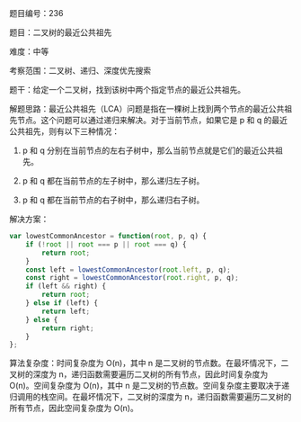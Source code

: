 题目编号：236

题目：二叉树的最近公共祖先

难度：中等

考察范围：二叉树、递归、深度优先搜索

题干：给定一个二叉树，找到该树中两个指定节点的最近公共祖先。

解题思路：最近公共祖先（LCA）问题是指在一棵树上找到两个节点的最近公共祖先节点。这个问题可以通过递归来解决。对于当前节点，如果它是 p 和 q 的最近公共祖先，则有以下三种情况：

1. p 和 q 分别在当前节点的左右子树中，那么当前节点就是它们的最近公共祖先。

2. p 和 q 都在当前节点的左子树中，那么递归左子树。

3. p 和 q 都在当前节点的右子树中，那么递归右子树。

解决方案：

```javascript
var lowestCommonAncestor = function(root, p, q) {
    if (!root || root === p || root === q) {
        return root;
    }
    const left = lowestCommonAncestor(root.left, p, q);
    const right = lowestCommonAncestor(root.right, p, q);
    if (left && right) {
        return root;
    } else if (left) {
        return left;
    } else {
        return right;
    }
};
```

算法复杂度：时间复杂度为 O(n)，其中 n 是二叉树的节点数。在最坏情况下，二叉树的深度为 n，递归函数需要遍历二叉树的所有节点，因此时间复杂度为 O(n)。空间复杂度为 O(n)，其中 n 是二叉树的节点数。空间复杂度主要取决于递归调用的栈空间。在最坏情况下，二叉树的深度为 n，递归函数需要遍历二叉树的所有节点，因此空间复杂度为 O(n)。